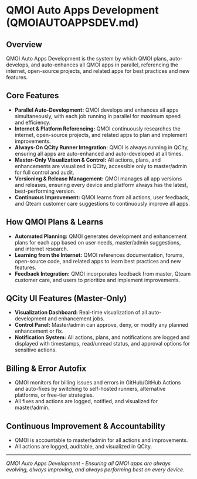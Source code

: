 # QMOI Auto Apps Development (QMOIAUTOAPPSDEV.md)

## Overview

QMOI Auto Apps Development is the system by which QMOI plans, auto-develops, and auto-enhances all QMOI apps in parallel, referencing the internet, open-source projects, and related apps for best practices and new features.

## Core Features

- **Parallel Auto-Development:** QMOI develops and enhances all apps simultaneously, with each job running in parallel for maximum speed and efficiency.
- **Internet & Platform Referencing:** QMOI continuously researches the internet, open-source projects, and related apps to plan and implement improvements.
- **Always-On QCity Runner Integration:** QMOI is always running in QCity, ensuring all apps are auto-enhanced and auto-developed at all times.
- **Master-Only Visualization & Control:** All actions, plans, and enhancements are visualized in QCity, accessible only to master/admin for full control and audit.
- **Versioning & Release Management:** QMOI manages all app versions and releases, ensuring every device and platform always has the latest, best-performing version.
- **Continuous Improvement:** QMOI learns from all actions, user feedback, and Qteam customer care suggestions to continuously improve all apps.

## How QMOI Plans & Learns

- **Automated Planning:** QMOI generates development and enhancement plans for each app based on user needs, master/admin suggestions, and internet research.
- **Learning from the Internet:** QMOI references documentation, forums, open-source code, and related apps to learn best practices and new features.
- **Feedback Integration:** QMOI incorporates feedback from master, Qteam customer care, and users to prioritize and implement improvements.

## QCity UI Features (Master-Only)

- **Visualization Dashboard:** Real-time visualization of all auto-development and enhancement jobs.
- **Control Panel:** Master/admin can approve, deny, or modify any planned enhancement or fix.
- **Notification System:** All actions, plans, and notifications are logged and displayed with timestamps, read/unread status, and approval options for sensitive actions.

## Billing & Error Autofix

- QMOI monitors for billing issues and errors in GitHub/GitHub Actions and auto-fixes by switching to self-hosted runners, alternative platforms, or free-tier strategies.
- All fixes and actions are logged, notified, and visualized for master/admin.

## Continuous Improvement & Accountability

- QMOI is accountable to master/admin for all actions and improvements.
- All actions are logged, auditable, and visualized in QCity.

---

_QMOI Auto Apps Development - Ensuring all QMOI apps are always evolving, always improving, and always performing best on every device._

